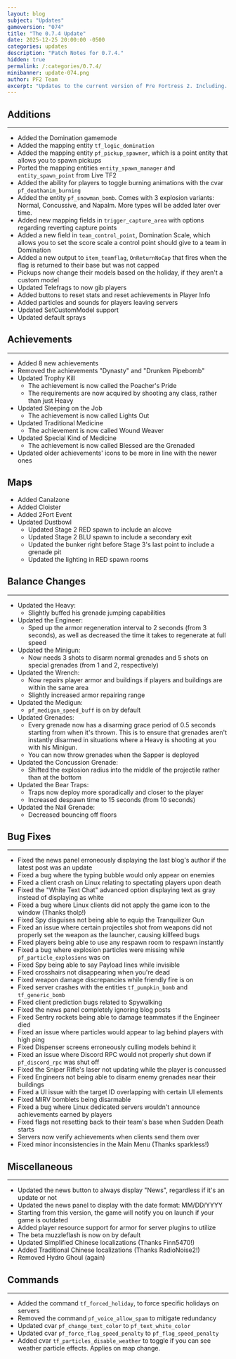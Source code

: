 ```yaml
---
layout: blog
subject: "Updates"
gameversion: "074"
title: "The 0.7.4 Update"
date: 2025-12-25 20:00:00 -0500
categories: updates
description: "Patch Notes for 0.7.4."
hidden: true
permalink: /:categories/0.7.4/
minibanner: update-074.png
author: PF2 Team
excerpt: "Updates to the current version of Pre Fortress 2. Including..."
---
```


## Additions
---
- Added the Domination gamemode
- Added the mapping entity ``tf_logic_domination``
- Added the mapping entity ``pf_pickup_spawner``, which is a point entity that allows you to spawn pickups
- Ported the mapping entities ``entity_spawn_manager`` and ``entity_spawn_point`` from Live TF2
- Added the ability for players to toggle burning animations with the cvar ``pf_deathanim_burning``
- Added the entity ``pf_snowman_bomb``. Comes with 3 explosion variants: Normal, Concussive, and Napalm. More types will be added later over time.
- Added new mapping fields in ``trigger_capture_area`` with options regarding reverting capture points
- Added a new field in ``team_control_point``, Domination Scale, which allows you to set the score scale a control point should give to a team in Domination 
- Added a new output to ``item_teamflag``, ``OnReturnNoCap`` that fires when the flag is returned to their base but was not capped 
- Pickups now change their models based on the holiday, if they aren't a custom model
- Updated Telefrags to now gib players
- Added buttons to reset stats and reset achievements in Player Info
- Added particles and sounds for players leaving servers
- Updated SetCustomModel support
- Updated default sprays

## Achievements
---
- Added 8 new achievements
- Removed the achievements "Dynasty" and "Drunken Pipebomb"
- Updated Trophy Kill
	- The achievement is now called the Poacher's Pride
	- The requirements are now acquired by shooting any class, rather than just Heavy
- Updated Sleeping on the Job
	- The achievement is now called Lights Out
- Updated Traditional Medicine
	- The achievement is now called Wound Weaver
- Updated Special Kind of Medicine
	- The achievement is now called Blessed are the Grenaded
- Updated older achievements' icons to be more in line with the newer ones

## Maps
- Added Canalzone
- Added Cloister
- Added 2Fort Event
- Updated Dustbowl
	- Updated Stage 2 RED spawn to include an alcove
	- Updated Stage 2 BLU spawn to include a secondary exit
	- Updated the bunker right before Stage 3's last point to include a grenade pit
	- Updated the lighting in RED spawn rooms

## Balance Changes
---
- Updated the Heavy:
	- Slightly buffed his grenade jumping capabilities
- Updated the Engineer:
	- Sped up the armor regeneration interval to 2 seconds (from 3 seconds), as well as decreased the time it takes to regenerate at full speed
- Updated the Minigun:
	- Now needs 3 shots to disarm normal grenades and 5 shots on special grenades (from 1 and 2, respectively)
- Updated the Wrench:
	- Now repairs player armor and buildings if players and buildings are within the same area
	- Slightly increased armor repairing range
- Updated the Medigun:
	- ``pf_medigun_speed_buff`` is on by default
- Updated Grenades: 
	- Every grenade now has a disarming grace period of 0.5 seconds starting from when it's thrown. This is to ensure that grenades aren't instantly disarmed in situations where a Heavy is shooting at you with his Minigun.
	- You can now throw grenades when the Sapper is deployed
- Updated the Concussion Grenade:
	- Shifted the explosion radius into the middle of the projectile rather than at the bottom
- Updated the Bear Traps:
	- Traps now deploy more sporadically and closer to the player 
	- Increased despawn time to 15 seconds (from 10 seconds)
- Updated the Nail Grenade:
	- Decreased bouncing off floors

## Bug Fixes
---
- Fixed the news panel erroneously displaying the last blog's author if the latest post was an update
- Fixed a bug where the typing bubble would only appear on enemies
- Fixed a client crash on Linux relating to spectating players upon death
- Fixed the "White Text Chat" advanced option displaying text as gray instead of displaying as white
- Fixed a bug where Linux clients did not apply the game icon to the window (Thanks tholp!)
- Fixed Spy disguises not being able to equip the Tranquilizer Gun
- Fixed an issue where certain projectiles shot from weapons did not properly set the weapon as the launcher, causing killfeed bugs
- Fixed players being able to use any respawn room to respawn instantly
- Fixed a bug where explosion particles were missing while ``pf_particle_explosions`` was on
- Fixed Spy being able to say Payload lines while invisible
- Fixed crosshairs not disappearing when you're dead
- Fixed weapon damage discrepancies while friendly fire is on
- Fixed server crashes with the entities ``tf_pumpkin_bomb`` and ``tf_generic_bomb``
- Fixed client prediction bugs related to Spywalking
- Fixed the news panel completely ignoring blog posts
- Fixed Sentry rockets being able to damage teammates if the Engineer died
- Fixed an issue where particles would appear to lag behind players with high ping
- Fixed Dispenser screens erroneously culling models behind it
- Fixed an issue where Discord RPC would not properly shut down if ``pf_discord_rpc`` was shut off
- Fixed the Sniper Rifle's laser not updating while the player is concussed
- Fixed Engineers not being able to disarm enemy grenades near their buildings
- Fixed a UI issue with the target ID overlapping with certain UI elements
- Fixed MIRV bomblets being disarmable
- Fixed a bug where Linux dedicated servers wouldn't announce achievements earned by players
- Fixed flags not resetting back to their team's base when Sudden Death starts
- Servers now verify achievements when clients send them over
- Fixed minor inconsistencies in the Main Menu (Thanks sparkless!)

## Miscellaneous
---
- Updated the news button to always display "News", regardless if it's an update or not
- Updated the news panel to display with the date format: MM/DD/YYYY
- Starting from this version, the game will notify you on launch if your game is outdated
- Added player resource support for armor for server plugins to utilize
- The beta muzzleflash is now on by default
- Updated Simplified Chinese localizations (Thanks Finn5470!)
- Added Traditional Chinese localizations (Thanks RadioNoise2!)
- Removed Hydro Ghoul (again)

## Commands
---
- Added the command ``tf_forced_holiday``, to force specific holidays on servers
- Removed the command ``pf_voice_allow_spam`` to mitigate redundancy
- Updated cvar ``pf_change_text_color`` to ``pf_text_white_color`` 
- Updated cvar ``pf_force_flag_speed_penalty`` to ``pf_flag_speed_penalty``
- Added cvar ``tf_particles_disable_weather`` to toggle if you can see weather particle effects. Applies on map change.
